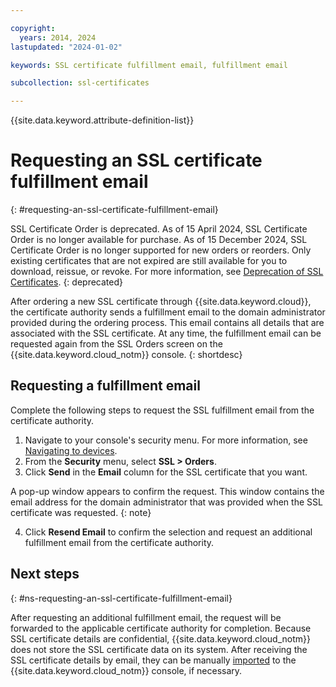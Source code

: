 ```yaml
---

copyright:
  years: 2014, 2024
lastupdated: "2024-01-02"

keywords: SSL certificate fulfillment email, fulfillment email

subcollection: ssl-certificates

---
```


{{site.data.keyword.attribute-definition-list}}

# Requesting an SSL certificate fulfillment email
{: #requesting-an-ssl-certificate-fulfillment-email}

SSL Certificate Order is deprecated. As of 15 April 2024, SSL Certificate Order is no longer available for purchase. As of 15 December 2024,  SSL Certificate Order is no longer supported for new orders or reorders. Only existing certificates that are not expired are still available for you to download, reissue, or revoke. For more information, see [Deprecation of SSL Certificates](/docs/ssl-certificates?topic=ssl-certificates-deprecation-ssl-certificates).
{: deprecated}

After ordering a new SSL certificate through {{site.data.keyword.cloud}}, the certificate authority sends a fulfillment email to the domain administrator provided during the ordering process. This email contains all details that are associated with the SSL certificate. At any time, the fulfillment email can be requested again from the SSL Orders screen on the {{site.data.keyword.cloud_notm}} console.
{: shortdesc}

## Requesting a fulfillment email
Complete the following steps to request the SSL fulfillment email from the certificate authority.

1. Navigate to your console's security menu. For more information, see [Navigating to devices](/docs/ssl-certificates?topic=virtual-servers-navigating-devices).
2. From the **Security** menu, select **SSL > Orders**.
3. Click **Send** in the **Email** column for the SSL certificate that you want.

  A pop-up window appears to confirm the request. This window contains the email address for the domain administrator that was provided when the SSL certificate was requested.
  {: note}

4. Click **Resend Email** to confirm the selection and request an additional fulfillment email from the certificate authority.

## Next steps
{: #ns-requesting-an-ssl-certificate-fulfillment-email}

After requesting an additional fulfillment email, the request will be forwarded to the applicable certificate authority for completion. Because SSL certificate details are confidential, {{site.data.keyword.cloud_notm}} does not store the SSL certificate data on its system. After receiving the SSL certificate details by email, they can be manually [imported](/docs/ssl-certificates?topic=ssl-certificates-importing-ssl-certificates#importing-ssl-certificates) to the {{site.data.keyword.cloud_notm}} console, if necessary.
